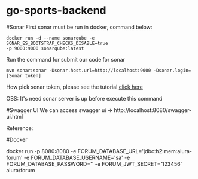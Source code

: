 # go-sports-backend

#Sonar
First sonar must be run in docker, command below:
```
docker run -d --name sonarqube -e SONAR_ES_BOOTSTRAP_CHECKS_DISABLE=true 
-p 9000:9000 sonarqube:latest 
```

Run the command for submit our code for sonar 
```
mvn sonar:sonar -Dsonar.host.url=http://localhost:9000 -Dsonar.login=[Sonar token]
``` 
How pick sonar token, please see the tutorial [click here](https://www.decodingdevops.com/how-to-generate-sonarqube-authentication-token-api/)

OBS: It's need sonar server is up before execute this command

#Swagger UI
We can access swagger ui -> http://localhost:8080/swagger-ui.html

Reference: 

#Docker

docker run -p 8080:8080 -e FORUM_DATABASE_URL='jdbc:h2:mem:alura-forum' -e FORUM_DATABASE_USERNAME='sa' -e FORUM_DATABASE_PASSWORD='' -e FORUM_JWT_SECRET='123456' alura/forum

